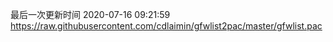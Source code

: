 最后一次更新时间 2020-07-16 09:21:59
https://raw.githubusercontent.com/cdlaimin/gfwlist2pac/master/gfwlist.pac

